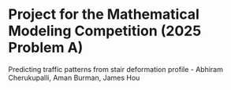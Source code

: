 # Project for the Mathematical Modeling Competition (2025 Problem A)
Predicting traffic patterns from stair deformation profile - Abhiram Cherukupalli, Aman Burman, James Hou